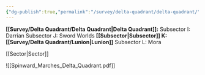 ```yaml
---
{"dg-publish":true,"permalink":"/survey/delta-quadrant/delta-quadrant/"}
---
```


**[[Survey/Delta Quadrant/Delta Quadrant\|Delta Quadrant]]:**
	Subsector I: Darrian
	Subsector J: Sword Worlds
	**[[Subsector\|Subsector]] K: [[Survey/Delta Quadrant/Lunion\|Lunion]]**
	Subsector L: Mora

[[Sector\|Sector]]

![[Spinward_Marches_Delta_Quadrant.pdf]]